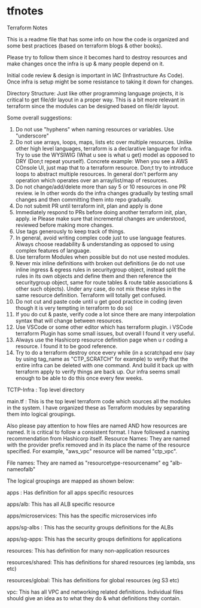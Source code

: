 # tfnotes
Terraform Notes

This is a readme file that has some info on how the code is organized and 
some best practices (based on terraform blogs & other books).

Please try to follow them since it becomes hard to destroy resources and make changes 
once the infra is up & many people depend on it. 

Initial code review & design is important in IAC (Infrastructure As Code).
Once infra is setup might be some resistance to taking it down for changes.

Directory Structure:
Just like other programming language projects, it is critical to get file/dir
layout in a proper way. This is a bit more relevant in terraform since the modules can be 
designed based on file/dir layout. 

Some overall suggestions:

1. Do not use "hyphens" when naming resources or variables. Use "underscore"
2. Do not use arrays, loops, maps, lists etc over multiple resources. Unlike
other high level languages, terraform is a declarative language for infra.
Try to use the WYSIWIG (What u see is what u get) model as opposed to 
DRY (Don;t repeat yourself). Concrete example: When you see a AWS COnsole UI, just 
map that to a terraform resource. Don;t try to introduce loops to abstract multiple
resources. In general don't perform any operation which operates over an array/list/map of 
resources.
3. Do not change/add/delete more than say 5 or 10 resources in one PR review. ie In other words do 
the infra changes gradually by testing small changes and then committing them into repo gradually.
4. Do not submit PR until terraform init, plan and apply is done 
5. Immediately respond to PRs before doing another terraform init, plan, apply.
ie Please make sure that incremental changes are understood, reviewed before making 
more changes.
6. Use tags generously to keep track of things.
7. In general, avoid writing complex code just to use language features. Always
choose readability & understanding as opposed to using complex features of language.
8. Use terraform Modules when possible but do not use nested modules.
9. Never mix inline definitions with broken out definitions (ie do not use inline ingress & egress
rules in securitygroup object, instead split the rules in its own objects and 
define them and then reference the securitygroup object, same for route tables & route table
associations & other such objects). Under any case, do not mix these styles in the same resource 
definition. Terraform will totally get confused.
10. Do not cut and paste code until u get good practice in coding
(even though it is very tempting in terraform to do so)
11. If you do cut & paste, verify code a lot since there are many interpolation syntax that 
will change between resources.
12. Use VSCode or some other editor which has terraform plugin. i
VSCode terraform Plugin has some small issues, but overall I found it very useful.
13. Always use the Hashicorp resource definition page when u r coding a resource.
I found it to be good reference.
14. Try to do a terraform destroy once every while (in a scratchpad env (say by using 
tag_name as "CTP_SCRATCH" for example) to verify
that the entire infra can be deleted with one command. And build it back up with terraform apply
to verify things are back up. Our infra seems small enough to be able to do this once every 
few weeks.





TCTP-Infra : Top level directory

main.tf : This is the top level terraform code which sources all the modules in the 
system. I have organized these as Terraform modules by separating them into logical groupings.

Also please pay attention to how files are named AND how resources are named.
It is critical to follow a consistent format. I have followed a naming 
recommendation from Hashicorp itself.
Resource Names: They are named with the provider prefix removed and in its place the 
name of the resource specified. For example, "aws_vpc" resource will be named "ctp_vpc".

File names: They are named as "resourcetype-resourcename" eg "alb-nameofalb"



The logical groupings are mapped as shown below:
 
apps : Has definition for all apps specific resources

apps/alb: This has all ALB specific resource

apps/microservices: This has the specific microservices info

apps/sg-albs : This has the security groups definitions for the ALBs

apps/sg-apps: This has the security groups definitions for applications

resources: This has definition for many non-application resources

resources/shared: This has definitions for shared resources (eg lambda, sns etc)

resources/global: This has definitions for global resources (eg S3 etc)


vpc: This has all VPC and networking related definitions. Individual
files should give an idea as to what they do & what definitions they contain.
